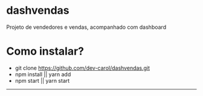# dashvendas
Projeto de vendedores e vendas, acompanhado com dashboard


# Como instalar? 

- git clone https://github.com/dev-carol/dashvendas.git
- npm install || yarn add
- npm start ||  yarn start

----------------------------------------------------------------
